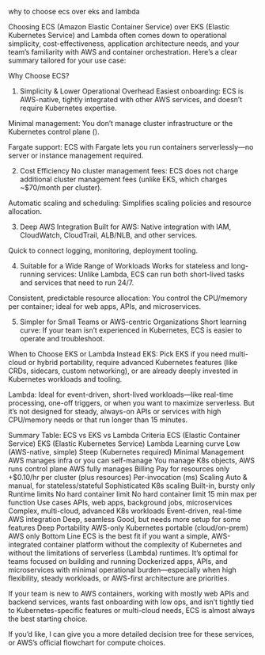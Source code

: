 why to choose ecs over eks and lambda

Choosing ECS (Amazon Elastic Container Service) over EKS (Elastic Kubernetes Service) and Lambda often comes down to operational simplicity, cost-effectiveness, application architecture needs, and your team’s familiarity with AWS and container orchestration. Here’s a clear summary tailored for your use case:

Why Choose ECS?
1. Simplicity & Lower Operational Overhead
Easiest onboarding: ECS is AWS-native, tightly integrated with other AWS services, and doesn’t require Kubernetes expertise.

Minimal management: You don’t manage cluster infrastructure or the Kubernetes control plane ().

Fargate support: ECS with Fargate lets you run containers serverlessly—no server or instance management required.

2. Cost Efficiency
No cluster management fees: ECS does not charge additional cluster management fees (unlike EKS, which charges ~$70/month per cluster).

Automatic scaling and scheduling: Simplifies scaling policies and resource allocation.

3. Deep AWS Integration
Built for AWS: Native integration with IAM, CloudWatch, CloudTrail, ALB/NLB, and other services.

Quick to connect logging, monitoring, deployment tooling.

4. Suitable for a Wide Range of Workloads
Works for stateless and long-running services: Unlike Lambda, ECS can run both short-lived tasks and services that need to run 24/7.

Consistent, predictable resource allocation: You control the CPU/memory per container; ideal for web apps, APIs, and microservices.

5. Simpler for Small Teams or AWS-centric Organizations
Short learning curve: If your team isn’t experienced in Kubernetes, ECS is easier to operate and troubleshoot.

When to Choose EKS or Lambda Instead
EKS: Pick EKS if you need multi-cloud or hybrid portability, require advanced Kubernetes features (like CRDs, sidecars, custom networking), or are already deeply invested in Kubernetes workloads and tooling.

Lambda: Ideal for event-driven, short-lived workloads—like real-time processing, one-off triggers, or when you want to maximize serverless. But it’s not designed for steady, always-on APIs or services with high CPU/memory needs or that run longer than 15 minutes.

Summary Table: ECS vs EKS vs Lambda
Criteria	ECS (Elastic Container Service)	EKS (Elastic Kubernetes Service)	Lambda
Learning curve	Low (AWS-native, simple)	Steep (Kubernetes required)	Minimal
Management	AWS manages infra or you can self-manage	You manage K8s objects, AWS runs control plane	AWS fully manages
Billing	Pay for resources only	+$0.10/hr per cluster (plus resources)	Per-invocation (ms)
Scaling	Auto & manual, for stateless/stateful	Sophisticated K8s scaling	Built-in, bursty only
Runtime limits	No hard container limit	No hard container limit	15 min max per function
Use cases	APIs, web apps, background jobs, microservices	Complex, multi-cloud, advanced K8s workloads	Event-driven, real-time
AWS integration	Deep, seamless	Good, but needs more setup for some features	Deep
Portability	AWS-only	Kubernetes portable (cloud/on-prem)	AWS only
Bottom Line
ECS is the best fit if you want a simple, AWS-integrated container platform without the complexity of Kubernetes and without the limitations of serverless (Lambda) runtimes.
It’s optimal for teams focused on building and running Dockerized apps, APIs, and microservices with minimal operational burden—especially when high flexibility, steady workloads, or AWS-first architecture are priorities.

If your team is new to AWS containers, working with mostly web APIs and backend services, wants fast onboarding with low ops, and isn’t tightly tied to Kubernetes-specific features or multi-cloud needs, ECS is almost always the best starting choice.

If you’d like, I can give you a more detailed decision tree for these services, or AWS’s official flowchart for compute choices.


